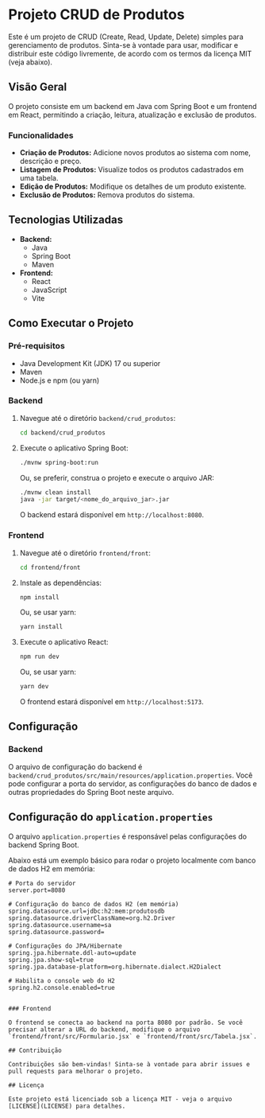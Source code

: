 
# Projeto CRUD de Produtos

Este é um projeto de CRUD (Create, Read, Update, Delete) simples para gerenciamento de produtos. Sinta-se à vontade para usar, modificar e distribuir este código livremente, de acordo com os termos da licença MIT (veja abaixo).

## Visão Geral

O projeto consiste em um backend em Java com Spring Boot e um frontend em React, permitindo a criação, leitura, atualização e exclusão de produtos.

### Funcionalidades

*   **Criação de Produtos:** Adicione novos produtos ao sistema com nome, descrição e preço.
*   **Listagem de Produtos:** Visualize todos os produtos cadastrados em uma tabela.
*   **Edição de Produtos:** Modifique os detalhes de um produto existente.
*   **Exclusão de Produtos:** Remova produtos do sistema.

## Tecnologias Utilizadas

*   **Backend:**
    *   Java
    *   Spring Boot
    *   Maven
*   **Frontend:**
    *   React
    *   JavaScript
    *   Vite

## Como Executar o Projeto

### Pré-requisitos

*   Java Development Kit (JDK) 17 ou superior
*   Maven
*   Node.js e npm (ou yarn)

### Backend

1.  Navegue até o diretório `backend/crud_produtos`:

    ```bash
    cd backend/crud_produtos
    ```

2.  Execute o aplicativo Spring Boot:

    ```bash
    ./mvnw spring-boot:run
    ```

    Ou, se preferir, construa o projeto e execute o arquivo JAR:

    ```bash
    ./mvnw clean install
    java -jar target/<nome_do_arquivo_jar>.jar
    ```

    O backend estará disponível em `http://localhost:8080`.

### Frontend

1.  Navegue até o diretório `frontend/front`:

    ```bash
    cd frontend/front
    ```

2.  Instale as dependências:

    ```bash
    npm install
    ```

    Ou, se usar yarn:

    ```bash
    yarn install
    ```

3.  Execute o aplicativo React:

    ```bash
    npm run dev
    ```

    Ou, se usar yarn:

    ```bash
    yarn dev
    ```

    O frontend estará disponível em `http://localhost:5173`.

## Configuração

### Backend

O arquivo de configuração do backend é `backend/crud_produtos/src/main/resources/application.properties`. Você pode configurar a porta do servidor, as configurações do banco de dados e outras propriedades do Spring Boot neste arquivo.
## Configuração do `application.properties`

O arquivo `application.properties` é responsável pelas configurações do backend Spring Boot.

Abaixo está um exemplo básico para rodar o projeto localmente com banco de dados H2 em memória:

```properties
# Porta do servidor
server.port=8080

# Configuração do banco de dados H2 (em memória)
spring.datasource.url=jdbc:h2:mem:produtosdb
spring.datasource.driverClassName=org.h2.Driver
spring.datasource.username=sa
spring.datasource.password=

# Configurações do JPA/Hibernate
spring.jpa.hibernate.ddl-auto=update
spring.jpa.show-sql=true
spring.jpa.database-platform=org.hibernate.dialect.H2Dialect

# Habilita o console web do H2
spring.h2.console.enabled=true


### Frontend

O frontend se conecta ao backend na porta 8080 por padrão. Se você precisar alterar a URL do backend, modifique o arquivo `frontend/front/src/Formulario.jsx` e `frontend/front/src/Tabela.jsx`.

## Contribuição

Contribuições são bem-vindas! Sinta-se à vontade para abrir issues e pull requests para melhorar o projeto.

## Licença

Este projeto está licenciado sob a licença MIT - veja o arquivo [LICENSE](LICENSE) para detalhes.
